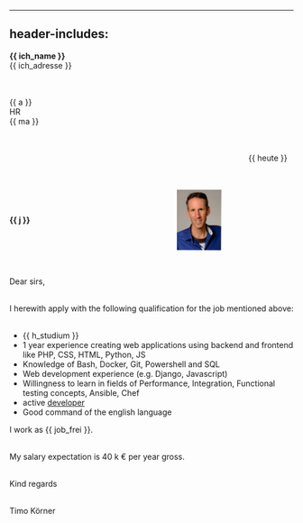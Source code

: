 
---
header-includes: <script src="media/date.js"></script><script src="media/me.js" id=spr data-name=en></script><script src="media/ags.js"></script>
---

**<span class=tem>{{ ich_name }}</apan>**  
<span class=tem>{{ ich_adresse }}</span>  
&nbsp;  
&nbsp;

<span class=tem_ag>{{ a }}</span>  
HR  
<span class=tem_ag>{{ ma }}</span>  
&nbsp;  
&nbsp;

&emsp;&emsp;&emsp;&emsp;&emsp;&emsp;&emsp;&emsp;&emsp;&emsp;&emsp;&emsp;&emsp;&emsp;&emsp;&emsp;&emsp;&emsp;&emsp;&emsp;&emsp;&emsp;&emsp;&emsp;&emsp;&emsp;&emsp;&emsp;&emsp;&emsp; <span class=tem>{{ heute }}</span>  
&nbsp;  
&nbsp;

**<span class=tem_ag>{{ j }}</span>** &emsp;&emsp;&emsp;&emsp;&emsp;&emsp;&emsp;&emsp;&emsp;&emsp;&emsp;&emsp;&emsp;&emsp;&emsp;&emsp;&emsp;&emsp;  <img align=center src="media/tk.jpg" alt="alt text" width="80"/>

&nbsp;  

Dear sirs,

&nbsp;   
I herewith apply with the following qualification for the job mentioned above:  
&nbsp;

- <span class=tem>{{ h_studium }}</span>
- 1 year experience creating web applications using backend and frontend like PHP, CSS, HTML, Python, JS
- Knowledge of Bash, Docker, Git, Powershell and SQL
- Web development experience (e.g. Django, Javascript)
- Willingness to learn in fields of Performance, Integration, Functional testing concepts, Ansible, Chef
- active [developer](https://stackexchange.com/users/1886776/timo?tab=activity)
- Good command of the english language
&nbsp;

I work as <span class=tem>{{ job_frei }}</span>.  
&nbsp;

My salary expectation is 40 k € per year gross.  
&nbsp;

Kind regards  
&nbsp;

Timo Körner
